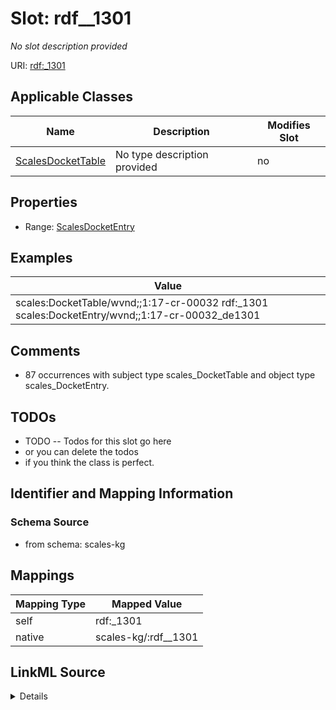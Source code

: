 

# Slot: rdf__1301


_No slot description provided_





URI: [rdf:_1301](http://www.w3.org/1999/02/22-rdf-syntax-ns#_1301)



<!-- no inheritance hierarchy -->





## Applicable Classes

| Name | Description | Modifies Slot |
| --- | --- | --- |
| [ScalesDocketTable](../classes/ScalesDocketTable.md) | No type description provided |  no  |







## Properties

* Range: [ScalesDocketEntry](../classes/ScalesDocketEntry.md)






## Examples

| Value |
| --- |
| scales:DocketTable/wvnd;;1:17-cr-00032 rdf:_1301 scales:DocketEntry/wvnd;;1:17-cr-00032_de1301 |

## Comments

* 87 occurrences with subject type scales_DocketTable and object type scales_DocketEntry.

## TODOs

* TODO -- Todos for this slot go here
* or you can delete the todos
* if you think the class is perfect.

## Identifier and Mapping Information







### Schema Source


* from schema: scales-kg




## Mappings

| Mapping Type | Mapped Value |
| ---  | ---  |
| self | rdf:_1301 |
| native | scales-kg/:rdf__1301 |




## LinkML Source

<details>
```yaml
name: rdf__1301
description: No slot description provided
todos:
- TODO -- Todos for this slot go here
- or you can delete the todos
- if you think the class is perfect.
comments:
- 87 occurrences with subject type scales_DocketTable and object type scales_DocketEntry.
examples:
- value: scales:DocketTable/wvnd;;1:17-cr-00032 rdf:_1301 scales:DocketEntry/wvnd;;1:17-cr-00032_de1301
from_schema: scales-kg
rank: 1000
slot_uri: rdf:_1301
alias: rdf__1301
domain_of:
- scales_DocketTable
range: scales_DocketEntry

```
</details>